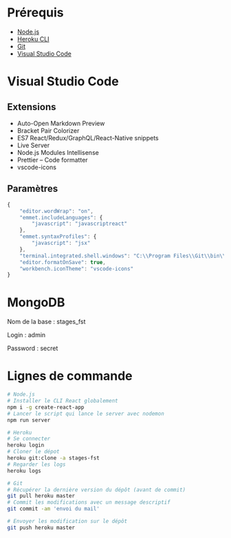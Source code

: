 # Prérequis

* [Node.js](https://nodejs.org/)
* [Heroku CLI](https://devcenter.heroku.com/articles/getting-started-with-nodejs#set-up)
* [Git](https://git-scm.com/)
* [Visual Studio Code](https://code.visualstudio.com/)

# Visual Studio Code

## Extensions

* Auto-Open Markdown Preview
* Bracket Pair Colorizer
* ES7 React/Redux/GraphQL/React-Native snippets
* Live Server
* Node.js Modules Intellisense
* Prettier – Code formatter
* vscode-icons

## Paramètres

```javascript
{
    "editor.wordWrap": "on",
    "emmet.includeLanguages": {
        "javascript": "javascriptreact"
    },
    "emmet.syntaxProfiles": {
        "javascript": "jsx"
    },
    "terminal.integrated.shell.windows": "C:\\Program Files\\Git\\bin\\bash.exe",
    "editor.formatOnSave": true,
    "workbench.iconTheme": "vscode-icons"
}
```

# MongoDB

Nom de la base : stages_fst

Login : admin

Password : secret

# Lignes de commande

```bash
# Node.js
# Installer le CLI React globalement
npm i -g create-react-app
# Lancer le script qui lance le server avec nodemon
npm run server

# Heroku
# Se connecter
heroku login
# Cloner le dépot
heroku git:clone -a stages-fst
# Regarder les logs
heroku logs

# Git
# Récupérer la dernière version du dépôt (avant de commit)
git pull heroku master
# Commit les modifications avec un message descriptif
git commit -am 'envoi du mail'

# Envoyer les modification sur le dépôt
git push heroku master
```
